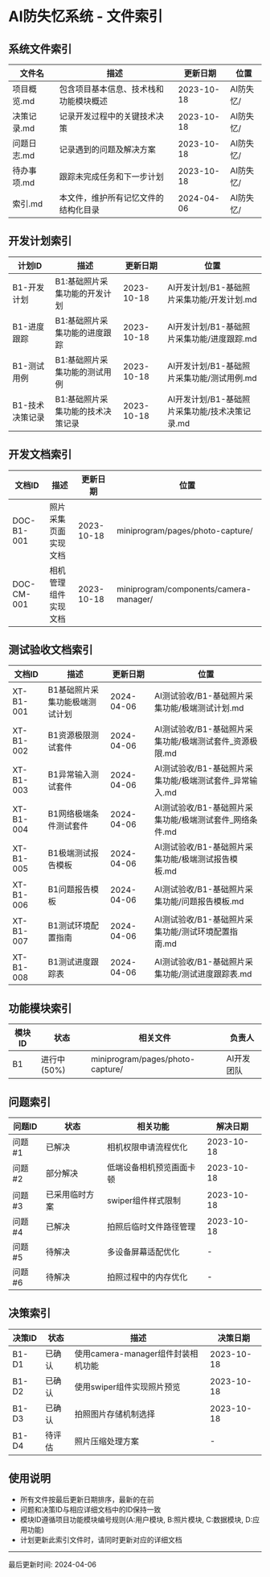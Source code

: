 # AI防失忆系统 - 文件索引

## 系统文件索引

| 文件名 | 描述 | 更新日期 | 位置 |
|-------|------|---------|-----|
| 项目概览.md | 包含项目基本信息、技术栈和功能模块概述 | 2023-10-18 | AI防失忆/ |
| 决策记录.md | 记录开发过程中的关键技术决策 | 2023-10-18 | AI防失忆/ |
| 问题日志.md | 记录遇到的问题及解决方案 | 2023-10-18 | AI防失忆/ |
| 待办事项.md | 跟踪未完成任务和下一步计划 | 2023-10-18 | AI防失忆/ |
| 索引.md | 本文件，维护所有记忆文件的结构化目录 | 2024-04-06 | AI防失忆/ |

## 开发计划索引

| 计划ID | 描述 | 更新日期 | 位置 |
|-------|------|---------|-----|
| B1-开发计划 | B1:基础照片采集功能的开发计划 | 2023-10-18 | AI开发计划/B1-基础照片采集功能/开发计划.md |
| B1-进度跟踪 | B1:基础照片采集功能的进度跟踪 | 2023-10-18 | AI开发计划/B1-基础照片采集功能/进度跟踪.md |
| B1-测试用例 | B1:基础照片采集功能的测试用例 | 2023-10-18 | AI开发计划/B1-基础照片采集功能/测试用例.md |
| B1-技术决策记录 | B1:基础照片采集功能的技术决策记录 | 2023-10-18 | AI开发计划/B1-基础照片采集功能/技术决策记录.md |

## 开发文档索引

| 文档ID | 描述 | 更新日期 | 位置 |
|-------|------|---------|-----|
| DOC-B1-001 | 照片采集页面实现文档 | 2023-10-18 | miniprogram/pages/photo-capture/ |
| DOC-CM-001 | 相机管理组件实现文档 | 2023-10-18 | miniprogram/components/camera-manager/ |

## 测试验收文档索引

| 文档ID | 描述 | 更新日期 | 位置 |
|-------|------|---------|-----|
| XT-B1-001 | B1基础照片采集功能极端测试计划 | 2024-04-06 | AI测试验收/B1-基础照片采集功能/极端测试计划.md |
| XT-B1-002 | B1资源极限测试套件 | 2024-04-06 | AI测试验收/B1-基础照片采集功能/极端测试套件_资源极限.md |
| XT-B1-003 | B1异常输入测试套件 | 2024-04-06 | AI测试验收/B1-基础照片采集功能/极端测试套件_异常输入.md |
| XT-B1-004 | B1网络极端条件测试套件 | 2024-04-06 | AI测试验收/B1-基础照片采集功能/极端测试套件_网络条件.md |
| XT-B1-005 | B1极端测试报告模板 | 2024-04-06 | AI测试验收/B1-基础照片采集功能/极端测试报告模板.md |
| XT-B1-006 | B1问题报告模板 | 2024-04-06 | AI测试验收/B1-基础照片采集功能/问题报告模板.md |
| XT-B1-007 | B1测试环境配置指南 | 2024-04-06 | AI测试验收/B1-基础照片采集功能/测试环境配置指南.md |
| XT-B1-008 | B1测试进度跟踪表 | 2024-04-06 | AI测试验收/B1-基础照片采集功能/测试进度跟踪表.md |

## 功能模块索引

| 模块ID | 状态 | 相关文件 | 负责人 |
|-------|------|---------|-------|
| B1 | 进行中(50%) | miniprogram/pages/photo-capture/ | AI开发团队 |

## 问题索引

| 问题ID | 状态 | 相关功能 | 解决日期 |
|-------|------|---------|---------|
| 问题#1 | 已解决 | 相机权限申请流程优化 | 2023-10-18 |
| 问题#2 | 部分解决 | 低端设备相机预览画面卡顿 | 2023-10-18 |
| 问题#3 | 已采用临时方案 | swiper组件样式限制 | 2023-10-18 |
| 问题#4 | 已解决 | 拍照后临时文件路径管理 | 2023-10-18 |
| 问题#5 | 待解决 | 多设备屏幕适配优化 | - |
| 问题#6 | 待解决 | 拍照过程中的内存优化 | - |

## 决策索引

| 决策ID | 状态 | 描述 | 决策日期 |
|-------|------|------|---------|
| B1-D1 | 已确认 | 使用camera-manager组件封装相机功能 | 2023-10-18 |
| B1-D2 | 已确认 | 使用swiper组件实现照片预览 | 2023-10-18 |
| B1-D3 | 已确认 | 拍照图片存储机制选择 | 2023-10-18 |
| B1-D4 | 待评估 | 照片压缩处理方案 | - |

## 使用说明

- 所有文件按最后更新日期排序，最新的在前
- 问题和决策ID与相应详细文档中的ID保持一致
- 模块ID遵循项目功能模块编号规则(A:用户模块, B:照片模块, C:数据模块, D:应用功能)
- 计划更新此索引文件时，请同时更新对应的详细文档

---

最后更新时间: 2024-04-06 